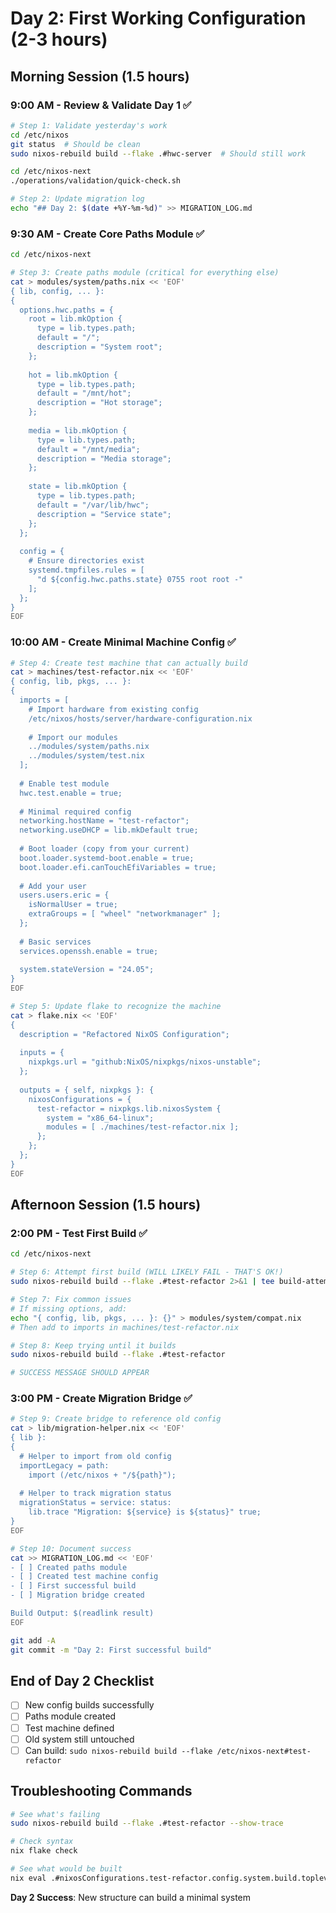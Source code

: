 # Day 2: First Working Configuration (2-3 hours)

## Morning Session (1.5 hours)
### 9:00 AM - Review & Validate Day 1 ✅

```bash
# Step 1: Validate yesterday's work
cd /etc/nixos
git status  # Should be clean
sudo nixos-rebuild build --flake .#hwc-server  # Should still work

cd /etc/nixos-next
./operations/validation/quick-check.sh

# Step 2: Update migration log
echo "## Day 2: $(date +%Y-%m-%d)" >> MIGRATION_LOG.md
```

### 9:30 AM - Create Core Paths Module ✅

```bash
cd /etc/nixos-next

# Step 3: Create paths module (critical for everything else)
cat > modules/system/paths.nix << 'EOF'
{ lib, config, ... }:
{
  options.hwc.paths = {
    root = lib.mkOption {
      type = lib.types.path;
      default = "/";
      description = "System root";
    };
    
    hot = lib.mkOption {
      type = lib.types.path;
      default = "/mnt/hot";
      description = "Hot storage";
    };
    
    media = lib.mkOption {
      type = lib.types.path;
      default = "/mnt/media";
      description = "Media storage";
    };
    
    state = lib.mkOption {
      type = lib.types.path;
      default = "/var/lib/hwc";
      description = "Service state";
    };
  };
  
  config = {
    # Ensure directories exist
    systemd.tmpfiles.rules = [
      "d ${config.hwc.paths.state} 0755 root root -"
    ];
  };
}
EOF
```

### 10:00 AM - Create Minimal Machine Config ✅

```bash
# Step 4: Create test machine that can actually build
cat > machines/test-refactor.nix << 'EOF'
{ config, lib, pkgs, ... }:
{
  imports = [
    # Import hardware from existing config
    /etc/nixos/hosts/server/hardware-configuration.nix
    
    # Import our modules
    ../modules/system/paths.nix
    ../modules/system/test.nix
  ];
  
  # Enable test module
  hwc.test.enable = true;
  
  # Minimal required config
  networking.hostName = "test-refactor";
  networking.useDHCP = lib.mkDefault true;
  
  # Boot loader (copy from your current)
  boot.loader.systemd-boot.enable = true;
  boot.loader.efi.canTouchEfiVariables = true;
  
  # Add your user
  users.users.eric = {
    isNormalUser = true;
    extraGroups = [ "wheel" "networkmanager" ];
  };
  
  # Basic services
  services.openssh.enable = true;
  
  system.stateVersion = "24.05";
}
EOF

# Step 5: Update flake to recognize the machine
cat > flake.nix << 'EOF'
{
  description = "Refactored NixOS Configuration";
  
  inputs = {
    nixpkgs.url = "github:NixOS/nixpkgs/nixos-unstable";
  };
  
  outputs = { self, nixpkgs }: {
    nixosConfigurations = {
      test-refactor = nixpkgs.lib.nixosSystem {
        system = "x86_64-linux";
        modules = [ ./machines/test-refactor.nix ];
      };
    };
  };
}
EOF
```

## Afternoon Session (1.5 hours)

### 2:00 PM - Test First Build ✅

```bash
cd /etc/nixos-next

# Step 6: Attempt first build (WILL LIKELY FAIL - THAT'S OK!)
sudo nixos-rebuild build --flake .#test-refactor 2>&1 | tee build-attempt-1.log

# Step 7: Fix common issues
# If missing options, add:
echo "{ config, lib, pkgs, ... }: {}" > modules/system/compat.nix
# Then add to imports in machines/test-refactor.nix

# Step 8: Keep trying until it builds
sudo nixos-rebuild build --flake .#test-refactor

# SUCCESS MESSAGE SHOULD APPEAR
```

### 3:00 PM - Create Migration Bridge ✅

```bash
# Step 9: Create bridge to reference old config
cat > lib/migration-helper.nix << 'EOF'
{ lib }:
{
  # Helper to import from old config
  importLegacy = path: 
    import (/etc/nixos + "/${path}");
  
  # Helper to track migration status  
  migrationStatus = service: status:
    lib.trace "Migration: ${service} is ${status}" true;
}
EOF

# Step 10: Document success
cat >> MIGRATION_LOG.md << 'EOF'
- [ ] Created paths module
- [ ] Created test machine config
- [ ] First successful build
- [ ] Migration bridge created

Build Output: $(readlink result)
EOF

git add -A
git commit -m "Day 2: First successful build"
```

## End of Day 2 Checklist

- [ ] New config builds successfully
- [ ] Paths module created
- [ ] Test machine defined
- [ ] Old system still untouched
- [ ] Can build: `sudo nixos-rebuild build --flake /etc/nixos-next#test-refactor`

## Troubleshooting Commands

```bash
# See what's failing
sudo nixos-rebuild build --flake .#test-refactor --show-trace

# Check syntax
nix flake check

# See what would be built
nix eval .#nixosConfigurations.test-refactor.config.system.build.toplevel
```

**Day 2 Success**: New structure can build a minimal system